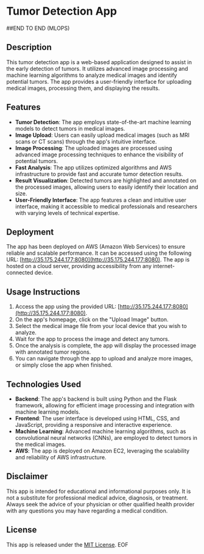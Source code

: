 # Tumor Detection App
##END TO END (MLOPS)

## Description
This tumor detection app is a web-based application designed to assist in the early detection of tumors. It utilizes advanced image processing and machine learning algorithms to analyze medical images and identify potential tumors. The app provides a user-friendly interface for uploading medical images, processing them, and displaying the results.

## Features
- **Tumor Detection**: The app employs state-of-the-art machine learning models to detect tumors in medical images.
- **Image Upload**: Users can easily upload medical images (such as MRI scans or CT scans) through the app's intuitive interface.
- **Image Processing**: The uploaded images are processed using advanced image processing techniques to enhance the visibility of potential tumors.
- **Fast Analysis**: The app utilizes optimized algorithms and AWS infrastructure to provide fast and accurate tumor detection results.
- **Result Visualization**: Detected tumors are highlighted and annotated on the processed images, allowing users to easily identify their location and size.
- **User-Friendly Interface**: The app features a clean and intuitive user interface, making it accessible to medical professionals and researchers with varying levels of technical expertise.

## Deployment
The app has been deployed on AWS (Amazon Web Services) to ensure reliable and scalable performance. It can be accessed using the following URL: [http://35.175.244.177:8080](http://35.175.244.177:8080). The app is hosted on a cloud server, providing accessibility from any internet-connected device.

## Usage Instructions
1. Access the app using the provided URL: [http://35.175.244.177:8080](http://35.175.244.177:8080).
2. On the app's homepage, click on the "Upload Image" button.
3. Select the medical image file from your local device that you wish to analyze.
4. Wait for the app to process the image and detect any tumors.
5. Once the analysis is complete, the app will display the processed image with annotated tumor regions.
6. You can navigate through the app to upload and analyze more images, or simply close the app when finished.

## Technologies Used
- **Backend**: The app's backend is built using Python and the Flask framework, allowing for efficient image processing and integration with machine learning models.
- **Frontend**: The user interface is developed using HTML, CSS, and JavaScript, providing a responsive and interactive experience.
- **Machine Learning**: Advanced machine learning algorithms, such as convolutional neural networks (CNNs), are employed to detect tumors in the medical images.
- **AWS**: The app is deployed on Amazon EC2, leveraging the scalability and reliability of AWS infrastructure.

## Disclaimer
This app is intended for educational and informational purposes only. It is not a substitute for professional medical advice, diagnosis, or treatment. Always seek the advice of your physician or other qualified health provider with any questions you may have regarding a medical condition.

## License
This app is released under the [MIT License](LICENSE).
EOF
